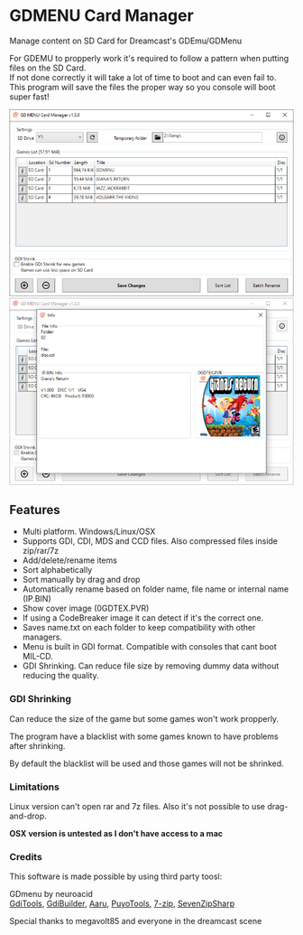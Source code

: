 # GDMENU Card Manager
Manage content on SD Card for Dreamcast's GDEmu/GDMenu

For GDEMU to propperly work it's required to follow a pattern when putting files on the SD Card.<br/>
If not done correctly it will take a lot of time to boot and can even fail to.<br/>
This program will save the files the proper way so you console will boot super fast!

![Main window](docs/capture1.png)
![Info window](docs/capture2.png)


## Features
* Multi platform. Windows/Linux/OSX
* Supports GDI, CDI, MDS and CCD files. Also compressed files inside zip/rar/7z
* Add/delete/rename items
* Sort alphabetically
* Sort manually by drag and drop
* Automatically rename based on folder name, file name or internal name (IP.BIN)
* Show cover image (0GDTEX.PVR)
* If using a CodeBreaker image it can detect if it's the correct one.
* Saves name.txt on each folder to keep compatibility with other managers.
* Menu is built in GDI format. Compatible with consoles that cant boot MIL-CD.
* GDI Shrinking. Can reduce file size by removing dummy data without reducing the quality.

### GDI Shrinking
Can reduce the size of the game but some games won't work propperly.

The program have a blacklist with some games known to have problems after shrinking.

By default the blacklist will be used and those games will not be shrinked.

### Limitations
Linux version can't open rar and 7z files. Also it's not possible to use drag-and-drop.

**OSX version is untested as I don't have access to a mac**

### Credits
This software is made possible by using third party toosl:

GDmenu by neuroacid<br />
[GdiTools](https://sourceforge.net/projects/dcisotools/), 
[GdiBuilder](https://github.com/Sappharad/GDIbuilder/), 
[Aaru](https://github.com/aaru-dps/Aaru/), 
[PuyoTools](https://github.com/nickworonekin/puyotools/), 
[7-zip](https://www.7-zip.org/), 
[SevenZipSharp](https://github.com/squid-box/SevenZipSharp/)

Special thanks to megavolt85 and everyone in the dreamcast scene